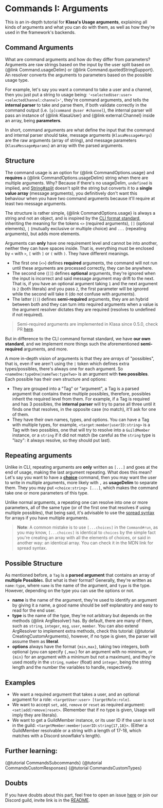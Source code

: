 # Commands I: Arguments

This is an in-depth tutorial for **Klasa's Usage arguments**, explaining all kinds of arguments and what you can do with them, as well as how they're used in the framework's backends.

## Command Arguments

What are command arguments and how do they differ from parameters? Arguments are raw strings based on the input by the user split based on {@link Command.usageDelim} or {@link Command.quotedStringSupport}. An resolver converts the arguments to parameters based on the possible usage type.

For example, let's say you want a command to take a user and a channel, then you just put a string to usage being: `'<selectedUser:user> <selectedChannel:channel>'`, they're command arguments, and tells the __internal parser__ to take and parse them, if both validate correctly in the command output (i.e. `[p]command @user #channel`), the internal parser will pass an instance of {@link KlasaUser} and {@link external:Channel} inside an array, being **parameters**.

In short, command arguments are what define the input that the command and internal parser should take, message arguments (`KlasaMessage#args`) are the raw arguments (array of string), and message parameters (`KlasaMessage#params`) an array with the parsed arguments.

## Structure

The command usage is an option for {@link CommandOptions.usage} and **requires** a {@link CommandOptions.usageDelim} string when there are multiple arguments. Why? Because if there's no usageDelim, `undefined` is implied, and [String#split](https://developer.mozilla.org/en-US/docs/Web/JavaScript/Reference/Global_Objects/String/split) doesn't split the string but converts it to a __single value array__ (message arguments), you definitively don't want this behaviour when you have two command arguments because it'll require at least two message arguments.

The structure is rather simple, {@link CommandOptions.usage} is always a string and not an object, and is inspired by the [CLI format standard](http://docopt.org/), inheriting the meaning for the tokens `<>` (required arguments), `[]` (optional elements), `|` (mutually exclusive or multiple choice) and `...` (repeating arguments), but adds more elements.

Arguments can **only** have one requirement level and cannot be into another, neither they can have spaces inside. That is, everything must be enclosed by `<` with `>`, `[` with `]` or `(` with `)`. They have different meanings.

- The first one (`<>`) defines **required** arguments, the command will not run until these arguments are processed correctly, they can be anywhere.
- The second one (`[]`) defines **optional** arguments, they're ignored when the input is incorrect and said message argument may drift to the next. That is, if you have an optional argument taking `1` and the next argument is `2` (both literals) and you pass `2`, the first parameter will be ignored while the second will take it (do not confuse with arguments).
- The latter (`()`) defines **semi-required** arguments, they are an hybrid between both and they can turn into required arguments when a value is the argument resolver dictates they are required (resolves to undefined if not required).

> Semi-required arguments are implemented in Klasa since 0.5.0, check PR [here](https://github.com/dirigeants/klasa/pull/162).

But in difference to the CLI command format standard, we have **our own standard**, and we implement more things such the aforementioned **semi-required** arguments, and more.

A more in-depth vision of arguments is that they are *arrays* of "possibles", that is, even if we aren't using the `|` token which defines extra types/possibles, there's always one for each argument. So `<nameOne:typeOne|nameTwo:typeTwo>` is an argument with **two possibles**. Each possible has their own structure and options:

- They are grouped into a "Tag" or "argument", a Tag is a parsed argument that contains these multiple possibles, therefore, possibles inherit the required level from them. For example, if a Tag is required and has 3 possibles, the __internal parser__ will try to parse all three until it finds one that resolves, in the opposite case (no match), it'll ask for one of them.
- They have their own names, types, and options. You can have a Tag with multiple types, for example, `<target:member|userID:string>` is a Tag with two possibles, one that will try to resolve into a `GuildMember` instance, or a `string` if it did not match (be careful as the `string` type is "lazy": it always resolve, so they should put last).

## Repeating arguments

Unlike in CLI, repeating arguments are **only** written as `[...]` and goes at the end of usage, making the last argument repeating. What does this mean? Let's say you want to have a [**choice**](https://github.com/dirigeants/klasa-pieces/blob/master/commands/Fun/choice.js) command, then you may want the user to write in multiple arguments, more likely with `,` as **usageDelim** to separate them. They you may put `<choice:string> [...]`, which makes the command take one or more parameters of this type.

Unlike normal arguments, a repeating one can resolve into one or more parameters, all of the same type (or of the first one that resolves if using multiple possibles), that being said, it's advisable to use the [spread syntax](https://developer.mozilla.org/en-US/docs/Web/JavaScript/Reference/Operators/Spread_operator) for arrays if you have multiple arguments.

> **Note**: A common mistake is to use `[...choices]` in the `Command#run`, as you may know, `[...choices]` is identical to `choices` by the simple fact you're creating an array with all the elements of choices, or said in another way: an identical array. You can check it in the MDN link for spread syntax.

## Possible Structure

As mentioned before, a `Tag` is a **parsed argument** that contains an array of **multiple Possible**s. But what is their format? Generally, they're written as `name:type`, where `name` is the name of the argument, and `type` is the type. However, depending on the type you can use the options or not.

- **name** is the name of the argument, they're used to identify an argument by giving it a name, a good name should be self explanatory and easy to read for the end user.
- **type** is the name of the type, they're not arbitrary but depends on the methods {@link ArgResolver} has. By default, there are many of them, such as `string`, `integer`, `msg`, `user`, `member`. You can also extend ArgResolver to implement extra methods, check this tutorial: {@tutorial CreatingCustomArguments}, however, if no type is given, the parser will assume them as **literal**.
- **options** always have the format `{min,max}`, taking two integers, both optional (you can specify `{,max}` for an argument with no minimum, or `{min}` for an argument with a minimum but not a maximum), and they're used mostly in the `string`, `number` (float) and `integer`, being the string length and the number the variables to handle, respectively.

## Examples

- We want a required argument that takes a user, and an optional argument for a role: `<targetUser:user> [targetRole:role]`.
- We want to accept `set`, `add`, `remove` or `reset` as required argument: `<set|add|remove|reset>`. (Remember that if no type is given, Usage will imply they are literals).
- We want to get a GuildMember instance, or its user ID if the user is not in the guild: `<targetMember:member|userID:string{17,18}>`. (Either a GuildMember resolvable or a string with a length of 17-18, which matches with a Discord snowflake's length).

## Further learning:

{@tutorial CommandsSubcommands}
{@tutorial CommandsCustomResponses}
{@tutorial CommandsCustomTypes}

## Doubts

If you have doubts about this part, feel free to open an issue [here](https://github.com/dirigeants/klasa/issues) or join our Discord guild, invite link is in the [README](https://github.com/dirigeants/klasa/blob/master/README.md).
